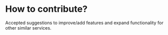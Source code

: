 # How to contribute?

Accepted suggestions to improve/add features and expand functionality for other similar services.
